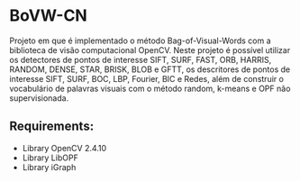 # BoVW-CN
Projeto em que é implementado o método Bag-of-Visual-Words com a biblioteca de visão computacional OpenCV.
Neste projeto é possível utilizar os detectores de pontos de interesse SIFT, SURF, FAST, ORB, HARRIS, RANDOM, DENSE, STAR, BRISK, BLOB e GFTT, os descritores de pontos de interesse SIFT, SURF, BOC, LBP, Fourier, BIC e Redes, além de construir o vocabulário de palavras visuais com o método random, k-means e OPF não supervisionada.

## Requirements:
 - Library OpenCV 2.4.10
 - Library LibOPF
 - Library iGraph
